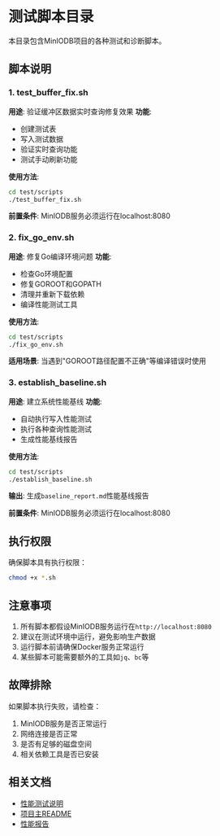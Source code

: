 # 测试脚本目录

本目录包含MinIODB项目的各种测试和诊断脚本。

## 脚本说明

### 1. test_buffer_fix.sh
**用途**: 验证缓冲区数据实时查询修复效果
**功能**: 
- 创建测试表
- 写入测试数据
- 验证实时查询功能
- 测试手动刷新功能

**使用方法**:
```bash
cd test/scripts
./test_buffer_fix.sh
```

**前置条件**: MinIODB服务必须运行在localhost:8080

### 2. fix_go_env.sh
**用途**: 修复Go编译环境问题
**功能**:
- 检查Go环境配置
- 修复GOROOT和GOPATH
- 清理并重新下载依赖
- 编译性能测试工具

**使用方法**:
```bash
cd test/scripts
./fix_go_env.sh
```

**适用场景**: 当遇到"GOROOT路径配置不正确"等编译错误时使用

### 3. establish_baseline.sh
**用途**: 建立系统性能基线
**功能**:
- 自动执行写入性能测试
- 执行各种查询性能测试
- 生成性能基线报告

**使用方法**:
```bash
cd test/scripts
./establish_baseline.sh
```

**输出**: 生成`baseline_report.md`性能基线报告

**前置条件**: MinIODB服务必须运行在localhost:8080

## 执行权限

确保脚本具有执行权限：
```bash
chmod +x *.sh
```

## 注意事项

1. 所有脚本都假设MinIODB服务运行在`http://localhost:8080`
2. 建议在测试环境中运行，避免影响生产数据
3. 运行脚本前请确保Docker服务正常运行
4. 某些脚本可能需要额外的工具如`jq`、`bc`等

## 故障排除

如果脚本执行失败，请检查：
1. MinIODB服务是否正常运行
2. 网络连接是否正常
3. 是否有足够的磁盘空间
4. 相关依赖工具是否已安装

## 相关文档

- [性能测试说明](../performance/README.md)
- [项目主README](../../README.md)
- [性能报告](../../PERFORMANCE_REPORT.md) 